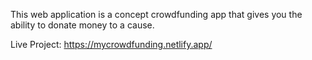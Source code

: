 This web application is a concept crowdfunding app that gives you the ability to donate money to a cause.

Live Project: https://mycrowdfunding.netlify.app/
